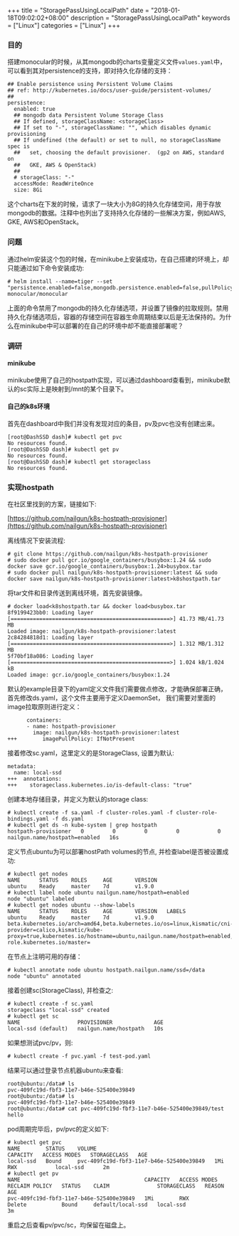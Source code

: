 +++
title = "StoragePassUsingLocalPath"
date = "2018-01-18T09:02:02+08:00"
description = "StoragePassUsingLocalPath"
keywords = ["Linux"]
categories = ["Linux"]
+++
### 目的
搭建monocular的时候，从其mongodb的charts变量定义文件`values.yaml`中，可以看到其对persistence的支持，即对持久化存储的支持：    

```
## Enable persistence using Persistent Volume Claims
## ref: http://kubernetes.io/docs/user-guide/persistent-volumes/
##
persistence:
  enabled: true
  ## mongodb data Persistent Volume Storage Class
  ## If defined, storageClassName: <storageClass>
  ## If set to "-", storageClassName: "", which disables dynamic provisioning
  ## If undefined (the default) or set to null, no storageClassName spec is
  ##   set, choosing the default provisioner.  (gp2 on AWS, standard on
  ##   GKE, AWS & OpenStack)
  ##
  # storageClass: "-"
  accessMode: ReadWriteOnce
  size: 8Gi
```
这个charts在下发的时候，请求了一块大小为8G的持久化存储空间，用于存放mongodb的数据。注释中也列出了支持持久化存储的一些解决方案，例如AWS,
GKE, AWS和OpenStack。    

### 问题
通过helm安装这个包的时候，在minikube上安装成功，在自己搭建的环境上，却只能通过如下命令安装成功:    

```
# helm install --name=tiger --set "persistence.enabled=false,mongodb.persistence.enabled=false,pullPolicy=IfNotPresent,api.image.pullPolicy=IfNotPresent,ui.image.pullPolicy=IfNotPresent,prerender.image.pullPolicy=IfNotPresent" monocular/monocular
```
上面的命令禁用了mongodb的持久化存储选项，并设置了镜像的拉取规则。禁用持久化存储选项后，容器的存储空间在容器生命周期结束以后是无法保持的。为什么在minikube中可以部署的在自己的环境中却不能直接部署呢？

### 调研
#### minikube
minikube使用了自己的hostpath实现，可以通过dashboard查看到，minikube默认的sc实际上是映射到/mnt的某个目录下。   

#### 自己的k8s环境
首先在dashboard中我们并没有发现对应的条目，pv及pvc也没有创建出来。

```
[root@DashSSD dash]# kubectl get pvc
No resources found.
[root@DashSSD dash]# kubectl get pv
No resources found.
[root@DashSSD dash]# kubectl get storageclass
No resources found.
```
### 实现hostpath
在社区里找到的方案，链接如下:    

[https://github.com/nailgun/k8s-hostpath-provisioner](https://github.com/nailgun/k8s-hostpath-provisioner)   

离线情况下安装流程:    

```
# git clone https://github.com/nailgun/k8s-hostpath-provisioner
# sudo docker pull gcr.io/google_containers/busybox:1.24 && sudo docker save gcr.io/google_containers/busybox:1.24>busybox.tar
# sudo docker pull nailgun/k8s-hostpath-provisioner:latest && sudo docker save nailgun/k8s-hostpath-provisioner:latest>k8shostpath.tar
``` 
将tar文件和目录传送到离线环境，首先安装镜像。

```
# docker load<k8shostpath.tar && docker load<busybox.tar
8f9199423bb0: Loading layer [==================================================>] 41.73 MB/41.73 MB
Loaded image: nailgun/k8s-hostpath-provisioner:latest
2c84284818d1: Loading layer [==================================================>] 1.312 MB/1.312 MB
5f70bf18a086: Loading layer [==================================================>] 1.024 kB/1.024 kB
Loaded image: gcr.io/google_containers/busybox:1.24
```

默认的example目录下的yaml定义文件我们需要做点修改，才能确保部署正确，首先修改ds.yaml，这个文件主要用于定义DaemonSet，
我们需要对里面的image拉取原则进行定义：    

```
      containers:
      - name: hostpath-provisioner
        image: nailgun/k8s-hostpath-provisioner:latest
+++        imagePullPolicy: IfNotPresent
```
接着修改sc.yaml，这里定义的是StorageClass, 设置为默认:    

```
metadata:
  name: local-ssd
+++  annotations:
+++    storageclass.kubernetes.io/is-default-class: "true"
```

创建本地存储目录，并定义为默认的storage class:    

```
# kubectl create -f sa.yaml -f cluster-roles.yaml -f cluster-role-bindings.yaml -f ds.yaml
# kubectl get ds -n kube-system | grep hostpath
hostpath-provisioner   0         0         0         0            0           nailgun.name/hostpath=enabled   16s
```

定义节点ubuntu为可以部署hostPath volumes的节点, 并检查label是否被设置成功:    

```
# kubectl get nodes
NAME      STATUS    ROLES     AGE       VERSION
ubuntu    Ready     master    7d        v1.9.0
# kubectl label node ubuntu nailgun.name/hostpath=enabled
node "ubuntu" labeled
# kubectl get nodes ubuntu --show-labels
NAME      STATUS    ROLES     AGE       VERSION   LABELS
ubuntu    Ready     master    7d        v1.9.0    beta.kubernetes.io/arch=amd64,beta.kubernetes.io/os=linux,kismatic/cni-provider=calico,kismatic/kube-proxy=true,kubernetes.io/hostname=ubuntu,nailgun.name/hostpath=enabled,node-role.kubernetes.io/master=
```
在节点上注明可用的存储：    

```
# kubectl annotate node ubuntu hostpath.nailgun.name/ssd=/data
node "ubuntu" annotated
```

接着创建sc(StorageClass), 并检查之:    

```
# kubectl create -f sc.yaml
storageclass "local-ssd" created
# kubectl get sc
NAME                  PROVISIONER             AGE
local-ssd (default)   nailgun.name/hostpath   10s
```
如果想测试pvc/pv，则:    

```
# kubectl create -f pvc.yaml -f test-pod.yaml
```
结果可以通过登录节点机器ubuntu来查看:    

```
root@ubuntu:/data# ls
pvc-409fc19d-fbf3-11e7-b46e-525400e39849
root@ubuntu:/data# ls
pvc-409fc19d-fbf3-11e7-b46e-525400e39849
root@ubuntu:/data# cat pvc-409fc19d-fbf3-11e7-b46e-525400e39849/test 
hello
```
pod周期完毕后，pv/pvc的定义如下:    

```
# kubectl get pvc
NAME        STATUS    VOLUME                                     CAPACITY   ACCESS MODES   STORAGECLASS   AGE
local-ssd   Bound     pvc-409fc19d-fbf3-11e7-b46e-525400e39849   1Mi        RWX            local-ssd      2m
# kubectl get pv
NAME                                       CAPACITY   ACCESS MODES   RECLAIM POLICY   STATUS    CLAIM               STORAGECLASS   REASON    AGE
pvc-409fc19d-fbf3-11e7-b46e-525400e39849   1Mi        RWX            Delete           Bound     default/local-ssd   local-ssd                3m
```

重启之后查看pv/pvc/sc，均保留在磁盘上。
